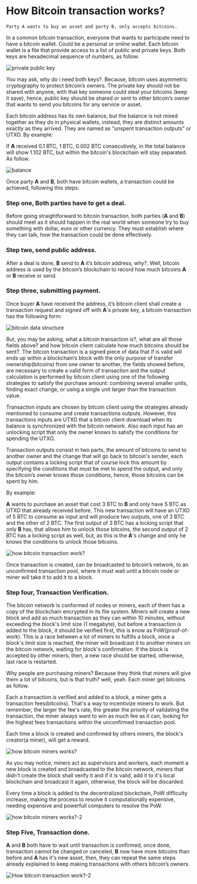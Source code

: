 # How Bitcoin transaction works?

`Party A wants to buy an asset and party B, only accepts bitcoins.`

In a common bitcoin transaction, everyone that wants to participate need to have a bitcoin wallet. Could be a personal or online wallet. Each bitcoin wallet is a file that provide access to a list of public and private keys. Both keys are hexadecimal sequence of numbers, as follow:

![private public key](private-public-key.png)


You may ask, why do i need both keys?. Because, bitcoin uses asymmetric cryptography to protect bitcoin’s owners.  The private key should not be shared with anyone, with that key someone could steal your bitcoins (keep it save), hence, public key should be shared or sent to other bitcoin’s owner that wants to send you bitcoins for any service or asset.

Each bitcoin address has its own balance, but the balance is not mixed together as they do in physical wallets,  instead, they are distinct amounts exactly as they arrived.  They are named as “unspent transaction outputs” or UTXO. By example:

If **A** received 0.1 BTC, 1 BTC, 0.002 BTC consecutively, in the total balance will show 1.102 BTC, but within the bitcoin's blockchain will stay separated. As follow.

![balance](balance.png)

Once party **A** and **B**, both have bitcoin wallets, a transaction could be achieved, following this steps:


### Step one, Both parties have to get a deal.

Before going straightforward to bitcoin transaction, both parties (**A** and **B**) should meet as it should happen in the real world when someone try to buy something with dollar, euro or other currency. They must establish where they can talk, how the transaction could be done effectively.


### Step two, send public address.

After a deal is done, **B** send to **A**  it’s bitcoin address, why?. Well, bitcoin address is used by the bitcoin’s blockchain to record how much bitcoins **A** or **B** receive or send.


### Step three, submitting payment.

Once buyer **A** have received the address, it’s bitcoin client shall create a transaction request and signed off with **A**'s private key, a bitcoin transaction has the following form:

![bitcoin data structure](bitcoin-data-structure.jpg)

But, you may be asking, what a bitcoin transaction is?, what are all those fields above? and how bitcoin client calculate how much bitcoins should be sent?. The bitcoin transaction is a signed piece of data that if is valid will ends up within a blockchain’s block with the only purpose of transfer ownership(bitcoins) from one owner to another, the fields showed before, are necessary to create a valid form of transaction and the output calculation is performed by bitcoin client using one of the following strategies to satisfy the purchase amount: combining several smaller units, finding exact change, or using a single unit larger than the transaction value.

Transaction inputs are chosen by bitcoin client using the strategies already mentioned to consume and create transactions outputs. However, this transactions inputs are UTXO that a bitcoin client download when its balance is synchronized with the bitcoin network. Also each input has an unlocking script that only the owner knows to satisfy the conditions for spending the UTXO.

Transaction outputs consist in two parts, the amount of bitcoins to send to another owner and the change that will go back to bitcoin's sender, each output contains a locking script that of course lock this amount by specifying the conditions that must be met to spend the output, and  only the bitcoin’s owner knows those conditions, hence, those bitcoins can be spent by him.

By example:

**A** wants to purchase an asset that cost 3 BTC to **B** and only have 5 BTC as UTXO that already received before. This new transaction will have an UTXO of 5 BTC to consume as input and will produce two outputs, one of 3 BTC and the other of 2 BTC. The first output of 3 BTC has a locking script that only **B** has, that allows him to unlock those bitcoins, the second output of 2 BTC has a locking script as well, but, as this is the **A**'s change and only he knows the conditions to unlock those bitcoins.

![how bitcoin transaction work?](how-bitcoin-transaction-work.jpg)

Once transaction is created, can be broadcasted to bitcoin’s network, to an unconfirmed transaction pool, where it must wait until a bitcoin node or miner will take it to add it to a block.


### Step four, Transaction Verification.

The bitcoin network is conformed of nodes or miners, each of them has a copy of the blockchain encrypted in its file system. Miners will create a new block and add as much transaction as they can within 10 minutes, without exceeding the block's limit size (1 megabyte), but before a transaction is added to the block, it should be verified first, this is know as PoW(proof-of-work). This is a race between a lot of miners to fulfills a block, once a block's limit size is reached, the miner will broadcast it to another miners on the bitcoin network, waiting for block's confirmation. If the block is accepted by other miners, then, a new race should be started, otherwise, last race is restarted.

Why people are purchasing miners? Because they think that miners will give them a lot of bitcoins, but is that truth? well, yeah. Each miner get bitcoins as follow.

Each a transaction is verified and added to a block, a miner gets a transaction fees(bitcoins). That's a way to incentivize miners to work. But remember, the larger the fee's rate, the greater the priority of validating the transaction, the miner always want to win as much fee as it can, looking for the highest fees transactions within the unconfirmed transaction pool.

Each time a block is created and confirmed by others miners, the block's creator(a miner), will get a reward.

![how bitcoin miners works?](how-bitcoin-miners-works.jpg)

As you may notice, miners act as supervisors and workers, each moment a new block is created and broadcasted to the bitcoin network, miners that didn't create the block shall verify it and if it is valid, add it to it's local blockchain and broadcast it again, otherwise, the block will be discarded.

Every time a block is added to the decentralized blockchain, PoW difficulty increase, making the process to resolve it computationally expensive, needing expensive and powerfull computers to resolve the PoW.

![how bitcoin miners works?-2](how-bitcoin-miners-works-2.jpg)


### Step Five, Transaction done.

**A** and **B** both have to wait until transaction is confirmed, once done, transaction cannot be changed or canceled, **B** now have more bitcoins than before and **A** has it's new asset, then, they can repeat the same steps already explained to keep making transactions with others bitcoin’s owners.

![How bitcoin transaction work?-2](How-bitcoin-transaction-work-2.png)